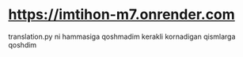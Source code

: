 # https://imtihon-m7.onrender.com
translation.py ni hammasiga qoshmadim kerakli kornadigan qismlarga qoshdim
